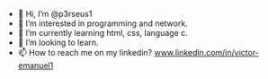 - 👋 Hi, I’m @p3rseus1
- 👀 I’m interested in programming and network.
- 🌱 I’m currently learning html, css, language c.
- 💞️ I’m looking to learn.
- 📫 How to reach me on my linkedin? www.linkedin.com/in/victor-emanuel1

<!---
p3rseus1/p3rseus1 is a ✨ special ✨ repository because its `README.md` (this file) appears on your GitHub profile.
You can click the Preview link to take a look at your changes.
--->
